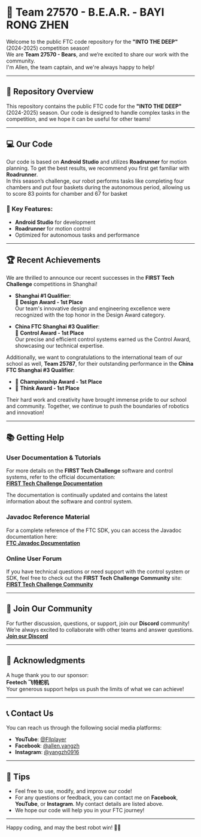 # 🦾 Team 27570 - B.E.A.R. - BAYI RONG ZHEN

Welcome to the public FTC code repository for the **"INTO THE DEEP"** (2024-2025) competition season!  
We are **Team 27570 - Bears**, and we’re excited to share our work with the community.  
I'm Allen, the team captain, and we're always happy to help!

---

## 📂 Repository Overview

This repository contains the public FTC code for the **"INTO THE DEEP"** (2024-2025) season. Our code is designed to handle complex tasks in the competition, and we hope it can be useful for other teams!

---

## 💻 Our Code

Our code is based on **Android Studio** and utilizes **Roadrunner** for motion planning. To get the best results, we recommend you first get familiar with **Roadrunner**.  
In this season’s challenge, our robot performs tasks like completing four chambers and put four baskets during the autonomous period, allowing us to score 83 points for chamber and 67 for basket

### 🚀 Key Features:
- **Android Studio** for development
- **Roadrunner** for motion control
- Optimized for autonomous tasks and performance

---

## 🏆 Recent Achievements

We are thrilled to announce our recent successes in the **FIRST Tech Challenge** competitions in Shanghai!

- **Shanghai #1 Qualifier**:  
  🥇 **Design Award - 1st Place**  
  Our team's innovative design and engineering excellence were recognized with the top honor in the Design Award category.

- **China FTC Shanghai #3 Qualifier**:  
  🥇 **Control Award - 1st Place**  
  Our precise and efficient control systems earned us the Control Award, showcasing our technical expertise.

Additionally, we want to congratulations to the international team of our school as well, **Team 25787**, for their outstanding performance in the **China FTC Shanghai #3 Qualifier**:
- 🥇 **Championship Award - 1st Place**
- 🥇 **Think Award - 1st Place**

Their hard work and creativity have brought immense pride to our school and community. Together, we continue to push the boundaries of robotics and innovation!

---

## 📚 Getting Help

### **User Documentation & Tutorials**
For more details on the **FIRST Tech Challenge** software and control systems, refer to the official documentation:  
[**FIRST Tech Challenge Documentation**](https://www.firstinspires.org/resource-library/ftc-program-resources)

The documentation is continually updated and contains the latest information about the software and control system.

### **Javadoc Reference Material**
For a complete reference of the FTC SDK, you can access the Javadoc documentation here:  
[**FTC Javadoc Documentation**](https://docs.firstinspires.org/ftc-javadoc)

### **Online User Forum**
If you have technical questions or need support with the control system or SDK, feel free to check out the **FIRST Tech Challenge Community** site:  
[**FIRST Tech Challenge Community**](https://www.firstinspires.org/robotics/ftc/community)

---

## 🤖 Join Our Community

For further discussion, questions, or support, join our **Discord** community!  
We’re always excited to collaborate with other teams and answer questions.  
[**Join our Discord**](https://discord.gg/pRqUBNdm)

---

## 🙏 Acknowledgments

A huge thank you to our sponsor:  
**Feetech 飞特舵机**  
Your generous support helps us push the limits of what we can achieve!

---

## 📞 Contact Us

You can reach us through the following social media platforms:
- **YouTube**: [@Fllplayer](https://youtube.com/@Fllplayer)
- **Facebook**: [@allen.yangzh](https://facebook.com/profile.php?id=61560417221310)
- **Instagram**: [@yangzh0916](https://instagram.com/yangzh0916/?pwa=1)

---

## 📌 Tips

- Feel free to use, modify, and improve our code!
- For any questions or feedback, you can contact me on **Facebook**, **YouTube**, or **Instagram**. My contact details are listed above.
- We hope our code will help you in your FTC journey!

---

Happy coding, and may the best robot win! 🤖🚀